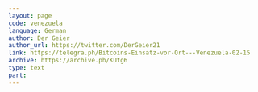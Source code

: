 ```yaml
---
layout: page
code: venezuela
language: German
author: Der Geier
author_url: https://twitter.com/DerGeier21
link: https://telegra.ph/Bitcoins-Einsatz-vor-Ort---Venezuela-02-15
archive: https://archive.ph/KUtg6
type: text
part: 
---
```

